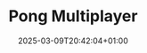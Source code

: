 ---
title: "Pong Multiplayer"
description: "A neon-charged twist on the classic Pong! Challenge a friend in this fast-paced, two-player arcade showdown. Bounce the ball past your opponent to claim victory in retro style."
thumbnail: "/images/games/pong.jpg"
date: 2025-03-09T20:42:04+01:00
draft: false
genre: ["Casual", "Arcade", "Multiplayer"]
status: "Live"
active_users: "N/A"  # Local multiplayer, no online tracking
difficulty: "Easy"
controls:
  - key: "W / S"
    action: "Move Player 1 paddle (left) up/down"
  - key: "ArrowUp / ArrowDown"
    action: "Move Player 2 paddle (right) up/down"
  - key: "Space"
    action: "Restart game (when game over)"
---